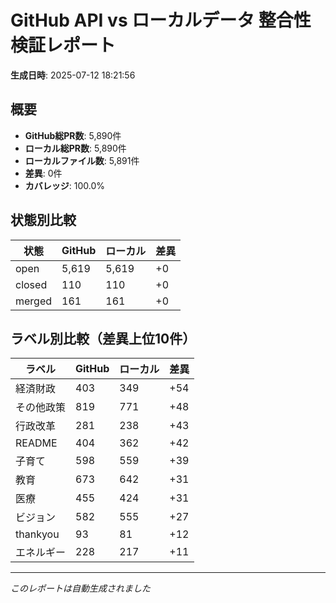 # GitHub API vs ローカルデータ 整合性検証レポート

**生成日時**: 2025-07-12 18:21:56

## 概要

- **GitHub総PR数**: 5,890件
- **ローカル総PR数**: 5,890件
- **ローカルファイル数**: 5,891件
- **差異**: 0件
- **カバレッジ**: 100.0%

## 状態別比較

| 状態 | GitHub | ローカル | 差異 |
|------|--------|----------|------|
| open | 5,619 | 5,619 | +0 |
| closed | 110 | 110 | +0 |
| merged | 161 | 161 | +0 |

## ラベル別比較（差異上位10件）

| ラベル | GitHub | ローカル | 差異 |
|--------|--------|----------|------|
| 経済財政 | 403 | 349 | +54 |
| その他政策 | 819 | 771 | +48 |
| 行政改革 | 281 | 238 | +43 |
| README | 404 | 362 | +42 |
| 子育て | 598 | 559 | +39 |
| 教育 | 673 | 642 | +31 |
| 医療 | 455 | 424 | +31 |
| ビジョン | 582 | 555 | +27 |
| thankyou | 93 | 81 | +12 |
| エネルギー | 228 | 217 | +11 |

---
*このレポートは自動生成されました*